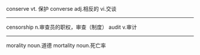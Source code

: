 conserve vt. 保护
converse  adj.相反的  vi.交谈

---
censorship n.审查员的职权，审查（制度）
audit v.审计

---
morality noun.道德
mortality noun.死亡率
